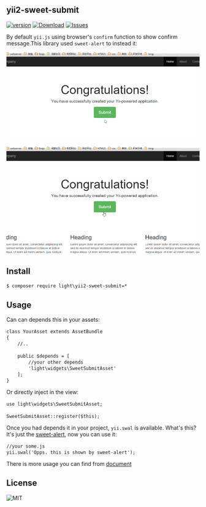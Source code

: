 yii2-sweet-submit
-----------
[![version](https://img.shields.io/packagist/v/light/yii2-sweet-submit.svg?style=flat-square)](https://packagist.org/packages/light/yii2-sweet-submit)
[![Download](https://img.shields.io/packagist/dd/light/yii2-sweet-submit.svg?style=flat-square)](https://packagist.org/packages/light/yii2-sweet-submit)
[![Issues](https://img.shields.io/github/issues/lichunqiang/yii2-sweet-submit.svg?style=flat-square)](https://github.com/lichunqiang/yii2-sweet-submit/issues)

By default `yii.js` using browser's `confirm` function to show confirm message.This library used `sweet-alert` to instead it:

![before](./media/before.gif)

![after](./media/after.gif)

## Install

```
$ composer require light\yii2-sweet-submit=*
```

## Usage

Can can depends this in your assets:

```
class YourAsset extends AssetBundle
{
    //..

    public $depends = [
        //your other depends
        'light\widgets\SweetSubmitAsset'
    ];
}
```

Or directly inject in the view:

```
use light\widgets\SweetSubmitAsset;

SweetSubmitAsset::register($this);
```

Once you had depends it in your project, `yii.swal` is available. What's this? It's just the [sweet-alert](http://t4t5.github.io/sweetalert/), now you can use it:

```
//your some.js
yii.swal('Opps. this is shown by sweet-alert');
```

There is more usage you can find from [document](http://t4t5.github.io/sweetalert/)

## License

![MIT](https://img.shields.io/badge/license-MIT-blue.svg?style=flat-square)